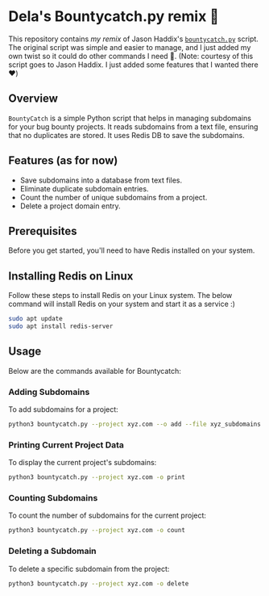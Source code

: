 # Dela's Bountycatch.py remix 🎀

This repository contains *my remix* of Jason Haddix's  [`bountycatch.py`](https://gist.github.com/jhaddix/91035a01168902e8130a8e1bb383ae1e) script. The original script was simple and easier to manage, and I just added my own twist so it could do other commands I need 🧸.
(Note: courtesy of this script goes to Jason Haddix. I just added some features that I wanted there ❤️)

## Overview

`BountyCatch` is a simple  Python script that helps in managing subdomains for your bug bounty projects. It reads subdomains from a text file, ensuring that no duplicates are stored. It uses Redis DB to save the subdomains. 

## Features (as for now)

- Save subdomains into a database from text files.
- Eliminate duplicate subdomain entries.
- Count the number of unique subdomains from a project.
- Delete a project domain entry.

## Prerequisites

Before you get started, you'll need to have Redis installed on your system. 

## Installing Redis on Linux

Follow these steps to install Redis on your Linux system. The below command will install Redis on your system and start it as a service :) 

```bash
sudo apt update
sudo apt install redis-server
```

## Usage
Below are the commands available for Bountycatch:

### Adding Subdomains
To add subdomains for a project:

```bash
python3 bountycatch.py --project xyz.com --o add --file xyz_subdomains.txt
```
### Printing Current Project Data
To display the current project's subdomains:

```bash
python3 bountycatch.py --project xyz.com -o print
```

### Counting Subdomains
To count the number of subdomains for the current project:

```bash
python3 bountycatch.py --project xyz.com -o count
```

### Deleting a Subdomain
To delete a specific subdomain from the project:

```bash
python3 bountycatch.py --project xyz.com -o delete 
```


